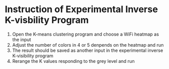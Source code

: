 # Instruction of Experimental Inverse K-visbility Program

1. Open the K-means clustering program and choose a WiFi heatmap as the input
2. Adjust the number of colors in 4 or 5 denpends on the heatmap and run
3. The result should be saved as another input in the experimental inverse K-visibility program
4. Rerange the K values responding to the grey level and run
